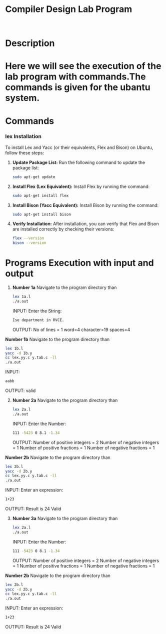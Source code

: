 <h1>Compiler Design Lab Program</h1>
<br>
<h1>Description<h1>
   
Here we will see the execution of the lab program with commands.The commands is given for the ubantu system.

<h1>Commands</h1>

<h3>lex Installation</h3>
To install Lex and Yacc (or their equivalents, Flex and Bison) on Ubuntu, follow these steps:

1. **Update Package List:**
   Run the following command to update the package list:
   ```bash
   sudo apt-get update
   ```

2. **Install Flex (Lex Equivalent):**
   Install Flex by running the command:
   ```bash
   sudo apt-get install flex
   ```

3. **Install Bison (Yacc Equivalent):**
   Install Bison by running the command:
   ```bash
   sudo apt-get install bison
   ```

6. **Verify Installation:**
   After installation, you can verify that Flex and Bison are installed correctly by checking their versions:
   ```bash
   flex --version
   bison --version
   ```

<h1>Programs Execution with input and output</h1>

1. **Number 1a**
   Navigate to the program directory than
   ```bash
   lex 1a.l
   ./a.out
   ```
   INPUT:
   Enter the String:
   ```bash
   Ise department in RVCE.
   ```
   OUTPUT:
   No of lines = 1
    word=4
    character=19
    spaces=4

  **Number 1b**
   Navigate to the program directory than
 
   ```bash
   lex 1b.l
   yacc -d 1b.y
   cc lex.yy.c y.tab.c -ll
   ./a.out
   ```
   
   INPUT:
   ```bash
   aabb
   ```
   OUTPUT:
   valid
   
2. **Number 2a**
   Navigate to the program directory than
   ```bash
   lex 2a.l
   ./a.out
   ```
   INPUT:
   Enter the Number:
   ```bash
   111 -5423 0 8.1 -1.34
   ```
   OUTPUT:
   Number of positive integers = 2
   Number of negative integers = 1
   Number of positive fractions = 1
   Number of negative fractions = 1

   
  **Number 2b**
   Navigate to the program directory than
 
   ```bash
   lex 2b.l
   yacc -d 2b.y
   cc lex.yy.c y.tab.c -ll
   ./a.out
   ```
   
   INPUT:
   Enter an expression:
   ```bash
   1+23
   ```
   OUTPUT:
   Result is 24
   Valid

3. **Number 3a**
   Navigate to the program directory than
   ```bash
   lex 2a.l
   ./a.out
   ```
   INPUT:
   Enter the Number:
   ```bash
   111 -5423 0 8.1 -1.34
   ```
   OUTPUT:
   Number of positive integers = 2
   Number of negative integers = 1
   Number of positive fractions = 1
   Number of negative fractions = 1

   
  **Number 2b**
   Navigate to the program directory than
 
   ```bash
   lex 2b.l
   yacc -d 2b.y
   cc lex.yy.c y.tab.c -ll
   ./a.out
   ```
   
   INPUT:
   Enter an expression:
   ```bash
   1+23
   ```
   OUTPUT:
   Result is 24
   Valid

   

   
   
   
